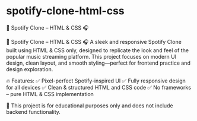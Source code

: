 # spotify-clone-html-css
🎵 Spotify Clone – HTML &amp; CSS 🎧

🎵 Spotify Clone – HTML & CSS 🎧
A sleek and responsive Spotify Clone built using HTML & CSS only, designed to replicate the look and feel of the popular music streaming platform. This project focuses on modern UI design, clean layout, and smooth styling—perfect for frontend practice and design exploration.

🔥 Features:
✅ Pixel-perfect Spotify-inspired UI
✅ Fully responsive design for all devices
✅ Clean & structured HTML and CSS code
✅ No frameworks – pure HTML & CSS implementation

📌 This project is for educational purposes only and does not include backend functionality.
